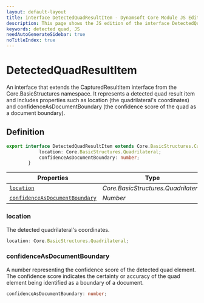 ```yaml
---
layout: default-layout
title: interface DetectedQuadResultItem - Dynamsoft Core Module JS Edition API Reference
description: This page shows the JS edition of the interface DetectedQuadResultItem in Dynamsoft Core Module.
keywords: detected quad, JS
needAutoGenerateSidebar: true
noTitleIndex: true
---
```


# DetectedQuadResultItem

An interface that extends the CapturedResultItem interface from the Core.BasicStructures namespace. It represents a detected quad result item and includes properties such as location (the quadrilateral's coordinates) and confidenceAsDocumentBoundary (the confidence score of the quad as a document boundary).

## Definition

```ts
export interface DetectedQuadResultItem extends Core.BasicStructures.CapturedResultItem {
            location: Core.BasicStructures.Quadrilateral;
            confidenceAsDocumentBoundary: number;
        }
```

| Properties             | Type |
|----------------------|-------------|
| [`location`](#location) | *Core.BasicStructures.Quadrilateral* |
| [`confidenceAsDocumentBoundary`](#confidenceasdocumentboundary) | *Number* |

### location

The detected quadrilateral's coordinates.

```ts
location: Core.BasicStructures.Quadrilateral;
```

### confidenceAsDocumentBoundary

A number representing the confidence score of the detected quad element. The confidence score indicates the certainty or accuracy of the quad element being identified as a boundary of a document.

```ts
confidenceAsDocumentBoundary: number;
```